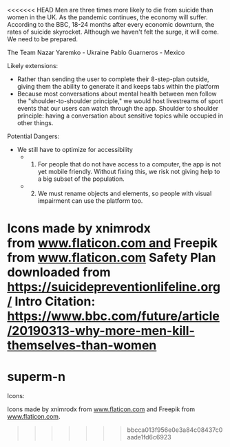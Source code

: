 <<<<<<< HEAD
Men are three times more likely to die from suicide than women in the UK. As the pandemic continues, the economy will suffer. According to the BBC, 18-24 months after every economic downturn, the rates of suicide skyrocket. Although we haven't felt the surge, it will come. We need to be prepared.

The Team
Nazar Yaremko - Ukraine
Pablo Guarneros - Mexico 

Likely extensions:
- Rather than sending the user to complete their 8-step-plan outside, giving them the ability to generate it and keeps tabs within the platform
- Because most conversations about mental health between men follow the "shoulder-to-shoulder principle," we would host livestreams of sport events that our users can watch through the app. Shoulder to shoulder principle: having a conversation about sensitive topics while occupied in other things.

Potential Dangers:
- We still have to optimize for accessibility
    - 1)  For people that do not have access to a computer, the app is not yet mobile friendly. Without fixing this, we risk not giving help to a big subset of the population.
    - 2) We must rename objects and elements, so people with visual impairment can use the platform too. 

Icons made by xnimrodx from www.flaticon.com and Freepik from www.flaticon.com
Safety Plan downloaded from https://suicidepreventionlifeline.org/
Intro Citation: https://www.bbc.com/future/article/20190313-why-more-men-kill-themselves-than-women
=======
# superm-n

Icons: 

Icons made by xnimrodx from www.flaticon.com and Freepik from www.flaticon.com.
>>>>>>> bbcca013f956e0e3a84c08437c0aade1fd6c6923
